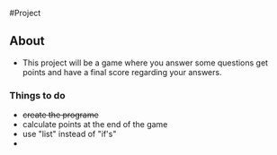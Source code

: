 #Project
## About
* This project will be a game where you answer some questions get points and have a final score regarding your answers.
### Things to do
* ~~create the programe~~
* calculate points at the end of the game
* use "list" instead of "if's" 
* 
